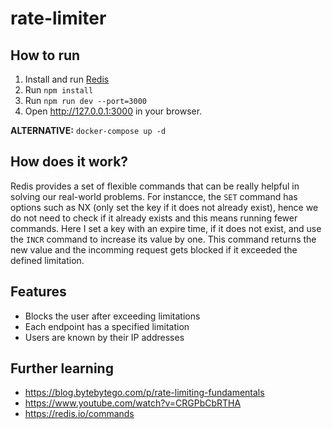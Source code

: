 # rate-limiter

## How to run  
1. Install and run [Redis](https://hub.docker.com/_/redis)
2. Run `npm install`
3. Run `npm run dev --port=3000`
4. Open http://127.0.0.1:3000 in your browser.

**ALTERNATIVE:** `docker-compose up -d`

## How does it work?  
Redis provides a set of flexible commands that can be really helpful in solving our real-world problems. For instancce, the `SET` command has options such as NX (only set the key if it does not already exist), hence we do not need to check if it already exists and this means running fewer commands. Here I set a key with an expire time, if it does not exist, and use the `INCR` command to increase its value by one. This command returns the new value and the incomming request gets blocked if it exceeded the defined limitation.

## Features
- Blocks the user after exceeding limitations
- Each endpoint has a specified limitation
- Users are known by their IP addresses

## Further learning
- https://blog.bytebytego.com/p/rate-limiting-fundamentals
- https://www.youtube.com/watch?v=CRGPbCbRTHA
- https://redis.io/commands
